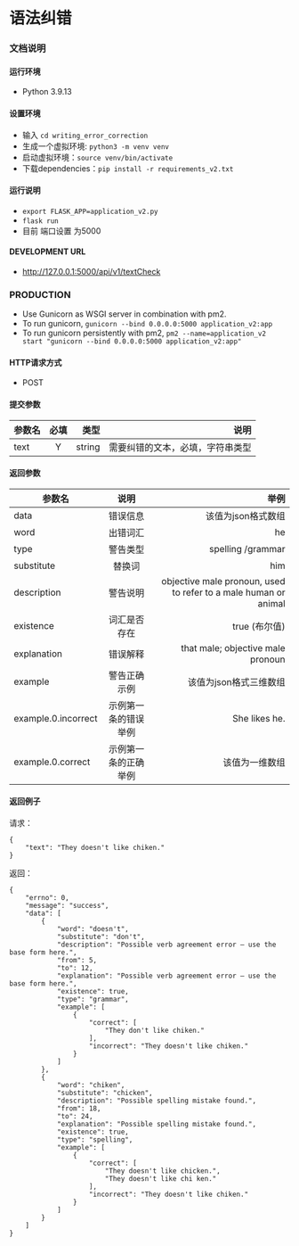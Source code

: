 # 语法纠错

### 文档说明

#### 运行环境
* Python 3.9.13

#### 设置环境
* 输入 `cd writing_error_correction`
* 生成一个虚拟环境: `python3 -m venv venv`
* 启动虚拟环境：`source venv/bin/activate`
* 下载dependencies：`pip install -r requirements_v2.txt`

#### 运行说明
* `export FLASK_APP=application_v2.py`
* `flask run`
* 目前 端口设置 为5000

#### DEVELOPMENT URL
* http://127.0.0.1:5000/api/v1/textCheck

### PRODUCTION
* Use Gunicorn as WSGI server in combination with pm2.
* To run gunicorn, `gunicorn --bind 0.0.0.0:5000 application_v2:app`
* To run gunicorn persistently with pm2, `pm2 --name=application_v2 start "gunicorn --bind 0.0.0.0:5000 application_v2:app"`

#### HTTP请求方式
* POST

#### 提交参数
| 参数名		| 必填  	| 类型		| 说明 				  	        |
| ----------|:-----:| ---------:|------------------------------:|
| text   	| Y    	| string 	| 需要纠错的文本，必填，字符串类型  	|

#### 返回参数
| 参数名		            | 说明  	               | 举例 				                                               |
| ----------------------|:--------------------:|------------------------------------------------------------------:|
| data   	            | 错误信息              | 该值为json格式数组                                                  |
| word   	            | 出错词汇              | he     	                                                           |
| type   	            | 警告类型              | spelling /grammar                                                 |
| substitute   	        | 替换词                | him            	                                               |
| description           | 警告说明              | objective male pronoun, used to refer to a male human or animal   |
| existence             | 词汇是否存在           | true (布尔值)                                                      |
| explanation           | 错误解释    	       | that male; objective male pronoun                                 |
| example             	| 警告正确示例           | 该值为json格式三维数组       	                                       |
| example.0.incorrect   | 示例第一条的错误举例    | She likes he.                                                     |
| example.0.correct     | 示例第一条的正确举例    | 该值为一维数组                           	|

#### 返回例子
请求：
```
{
	"text": "They doesn't like chiken."
}
```

返回：
```
{
    "errno": 0,
    "message": "success",
    "data": [
        {
            "word": "doesn't",
            "substitute": "don't",
            "description": "Possible verb agreement error — use the base form here.",
            "from": 5,
            "to": 12,
            "explanation": "Possible verb agreement error — use the base form here.",
            "existence": true,
            "type": "grammar",
            "example": [
                {
                    "correct": [
                        "They don't like chiken."
                    ],
                    "incorrect": "They doesn't like chiken."
                }
            ]
        },
        {
            "word": "chiken",
            "substitute": "chicken",
            "description": "Possible spelling mistake found.",
            "from": 18,
            "to": 24,
            "explanation": "Possible spelling mistake found.",
            "existence": true,
            "type": "spelling",
            "example": [
                {
                    "correct": [
                        "They doesn't like chicken.",
                        "They doesn't like chi ken."
                    ],
                    "incorrect": "They doesn't like chiken."
                }
            ]
        }
    ]
}
```



